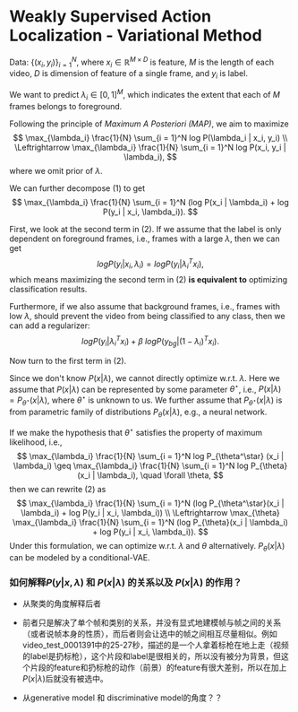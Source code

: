 # Weakly Supervised Action Localization - Variational Method



Data: $\{(x_i, y_i)\}_{i = 1}^{N}$, where $x_i \in \mathbb{R}^{M \times D}$ is feature, $M$ is the length of each video, $D$ is dimension of feature of a single frame, and $y_i$ is label.

We want to predict $\lambda_i \in [0, 1]^M$, which indicates the extent that each of $M$ frames belongs to foreground.

Following the principle of *Maximum A Posteriori (MAP)*, we aim to maximize 
$$
\max_{\lambda_i} \frac{1}{N} \sum_{i = 1}^N log P(\lambda_i | x_i, y_i) \\
\Leftrightarrow \max_{\lambda_i} \frac{1}{N} \sum_{i = 1}^N log P(x_i, y_i | \lambda_i),
$$
where we omit prior of $\lambda$.

We can further decompose (1) to get
$$
\max_{\lambda_i} \frac{1}{N} \sum_{i = 1}^N (log P(x_i | \lambda_i) + log P(y_i | x_i, \lambda_i)).
$$




First, we look at the second term in (2). If we assume that the label is only dependent on foreground frames, i.e., frames with a large $\lambda$, then we can get
$$
log P(y_i | x_i, \lambda_i) = log P(y_i | \lambda_i^T x_i),
$$
which means maximizing the second term in (2) **is equivalent to** optimizing classification results.

Furthermore, if we also assume that background frames, i.e., frames with low $\lambda$, should prevent the video from being classified to any class, then we can add a regularizer:
$$
log P(y_i | \lambda_i^T x_i) + \beta \ logP(y_{bg} | (1 - \lambda_i)^T x_i).
$$




Now turn to the first term in (2). 

Since we don't know $P(x | \lambda)$, we cannot directly optimize w.r.t. $\lambda$. Here we assume that $P(x | \lambda)$ can be represented by some parameter $\theta^\star$, i.e., $P(x | \lambda) = P_{\theta^\star} (x | \lambda)$, where $\theta^\star$ is unknown to us. We further assume that $P_{\theta^\star} (x | \lambda)$ is from parametric family of distributions $P_\theta (x | \lambda)$, e.g., a neural network.

If we make the hypothesis that $\theta^\star$ satisfies the property of maximum likelihood, i.e.,
$$
\max_{\lambda_i} \frac{1}{N} \sum_{i = 1}^N log P_{\theta^\star} (x_i | \lambda_i) \geq \max_{\lambda_i} \frac{1}{N} \sum_{i = 1}^N log P_{\theta} (x_i | \lambda_i), \quad \forall \theta,
$$
then we can rewrite (2) as 
$$
\max_{\lambda_i} \frac{1}{N} \sum_{i = 1}^N (log P_{\theta^\star}(x_i | \lambda_i) + log P(y_i | x_i, \lambda_i)) \\
\Leftrightarrow \max_{\theta} \max_{\lambda_i} \frac{1}{N} \sum_{i = 1}^N (log P_{\theta}(x_i | \lambda_i) + log P(y_i | x_i, \lambda_i)).
$$
Under this formulation, we can optimize w.r.t. $\lambda$ and $\theta$ alternatively. $P_{\theta}(x | \lambda)$ can be modeled by a conditional-VAE.





### 如何解释$P(y | x, \lambda)$ 和 $P(x | \lambda)$ 的关系以及 $P(x | \lambda)$ 的作用？

+ 从聚类的角度解释后者
+ 前者只是解决了单个帧和类别的关系，并没有显式地建模帧与帧之间的关系（或者说帧本身的性质），而后者则会让选中的帧之间相互尽量相似。例如video_test_0001391中的25-27秒，描述的是一个人拿着标枪在地上走（视频的label是扔标枪），这个片段和label是很相关的，所以没有被分为背景，但这个片段的feature和扔标枪的动作（前景）的feature有很大差别，所以在加上$P(x | \lambda)$后就没有被选中。

+ 从generative model 和 discriminative model的角度？？